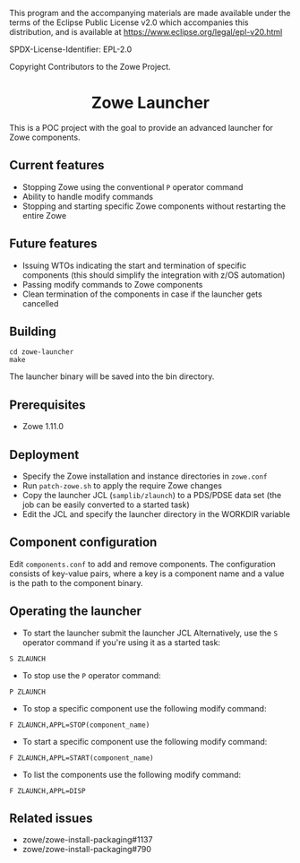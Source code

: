 This program and the accompanying materials are
made available under the terms of the Eclipse Public License v2.0 which accompanies
this distribution, and is available at https://www.eclipse.org/legal/epl-v20.html

SPDX-License-Identifier: EPL-2.0

Copyright Contributors to the Zowe Project.

<h1 align="center">Zowe Launcher</h1>

This is a POC project with the goal to provide an advanced launcher for Zowe components.

## Current features
* Stopping Zowe using the conventional `P` operator command
* Ability to handle modify commands
* Stopping and starting specific Zowe components without restarting the entire Zowe

## Future features
* Issuing WTOs indicating the start and termination of specific components (this should simplify the integration with z/OS automation)
* Passing modify commands to Zowe components
* Clean termination of the components in case if the launcher gets cancelled

## Building

```
cd zowe-launcher
make
```

The launcher binary will be saved into the bin directory.

## Prerequisites

* Zowe 1.11.0

## Deployment

* Specify the Zowe installation and instance directories in `zowe.conf`
* Run `patch-zowe.sh` to apply the require Zowe changes
* Copy the launcher JCL (`samplib/zlaunch`) to a PDS/PDSE data set (the job can be easily converted to a started task)
* Edit the JCL and specify the launcher directory in the WORKDIR variable

## Component configuration

Edit `components.conf` to add and remove components. The configuration consists of key-value pairs, where a key is a component name and a value is the path to the component binary.

## Operating the launcher

* To start the launcher submit the launcher JCL
Alternatively, use the `S` operator command if you're using it as a started task:
```
S ZLAUNCH
```
* To stop use the `P` operator command:
```
P ZLAUNCH
```
* To stop a specific component use the following modify command:
```
F ZLAUNCH,APPL=STOP(component_name)
```
* To start a specific component use the following modify command:
```
F ZLAUNCH,APPL=START(component_name)
```
* To list the components use the following modify command:
```
F ZLAUNCH,APPL=DISP
```

## Related issues
* zowe/zowe-install-packaging#1137
* zowe/zowe-install-packaging#790
